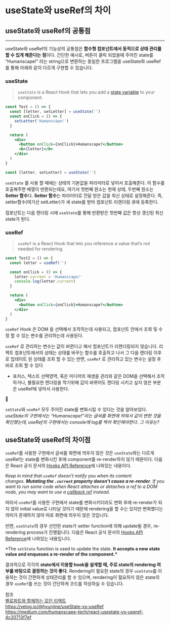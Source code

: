 # useState와 useRef의 차이

## useState와 useRef의 공통점

---

useState와 useRef의 기능상의 공통점은 **함수형 컴포넌트에서 동적으로 상태 관리를 할 수 있게 해준다는 점**이다. 간단한 예시로, 버튼이 클릭 되었을때 주어진 state를 “Humanscape!” 라는 string으로 변환하는 동일한 프로그램을 useState와 useRef를 통해 아래와 같이 다르게 구현할 수 있습니다.

### useState

> `useState` is a React Hook that lets you add a [state variable](https://react.dev/learn/state-a-components-memory) to your component.

```jsx
const Test = () => {
  const [letter, setLetter] = useState('')
  const onClick = () => {
    setLetter('Humanscape!')
  }

  return (
    <div>
      <button onClick={onClick}>Humanscape?</button>
      <b>{letter}</b>
    </div>
  )
}
```

```jsx
const [letter, setLetter] = useState('')
```

`useState` 를 사용 할 때에는 상태의 기본값을 파라미터로 넣어서 호출해준다. 이 함수를 호출해주면 배열이 반환되는데요, 여기서 첫번째 원소는 현재 상태, 두번째 원소는 **Setter 함수**다. **Setter 함수**는 파라미터로 전달 받은 값을 최신 상태로 설정해준다. 즉, setter함수(여기선 setLetter)가 새 state를 받아 컴포넌트 리렌더링 큐에 등록한다.

컴포넌트는 다음 렌더링 시에 `useState`를 통해 반환받은 첫번째 값은 항상 갱신된 최신 state가 된다.

### useRef

> `useRef` is a React Hook that lets you reference a value that’s not needed for rendering.

```jsx
const Test2 = () => {
  const letter = useRef('')

  const onClick = () => {
    letter.current = 'Humanscape!'
    console.log(letter.current)
  }

  return (
    <div>
      <button onClick={onClick}>Humanscape?</button>
    </div>
  )
}
```

`useRef` Hook 은 DOM 을 선택해서 조작하는데 사용되고, 컴포넌트 안에서 조회 및 수정 할 수 있는 변수를 관리하는데 사용된다.

`useRef` 로 관리하는 변수는 값이 바뀐다고 해서 컴포넌트가 리렌더링되지 않습니다. 리액트 컴포넌트에서의 상태는 상태를 바꾸는 함수를 호출하고 나서 그 다음 렌더링 이후로 업데이트 된 상태를 조회 할 수 있는 반면, `useRef` 로 관리하고 있는 변수는 설정 후 바로 조회 할 수 있다

- 포커스, 텍스트 선택영역, 혹은 미디어의 재생을 관리와 같은 DOM을 선택해서 조작하거나, 불필요한 렌더링을 막기위해 값이 바뀌어도 렌더링 시키고 싶지 않은 부분은 useRef에 넣어서 사용한다.

📍

`seState`와 `useRef` 모두 주어진 state를 변화시킬 수 있다는 것을 알아보았다. _useState의 구현에서는 “Humanscape!”라는 글씨를 화면에 띄워서 값이 변한 것을 확인했는데, useRef의 구현에서는 console에 log를 찍어 확인해야한다. 그 이유는?_

## useState와 useRef의 차이점

`useRef`를 사용한 구현에서 글씨를 화면에 띄우지 않은 것은 `useState`와는 다르게 useRef는 state를 변화시킨 후에 component를 re-render하지 않기 때문이다. 다음은 React 공식 문서의 [Hooks API Reference](https://reactjs.org/docs/hooks-reference.html#useref)에 나와있는 내용이다.

_Keep in mind that `useRef` doesn’t notify you when its content changes. **Mutating the `.current` property doesn’t cause a re-render**. If you want to run some code when React attaches or detaches a ref to a DOM node, you may want to use a [callback ref](https://reactjs.org/docs/hooks-faq.html#how-can-i-measure-a-dom-node) instead._

따라서 `useRef`를 사용한 구현에서 state를 변화시키더라도 변화 후에 re-render가 되지 않아 initial value로 나타날 것이기 때문에 rendering을 할 수는 있지만 변화했다는 의미가 존재하지 않아 따로 화면에 띄우지 않은 것입니다.

반면, `useState`의 경우 선언한 state가 setter function에 의해 update될 경우, re-rendering process가 진행됩니다. 다음은 React 공식 문서의 [Hooks API Reference](https://reactjs.org/docs/hooks-reference.html#useref)에 나와있는 내용입니다.

\*The `setState` function is used to update the state. **It accepts a new state value and enqueues a re-render of the component.\***

결과적으로 각각의 **state에서 이용할 hook을 설계할 때, 주로 state의 rendering 여부를 바탕으로 결정하는 것이 좋다.** Rendering이 필요한 state의 경우 `useState`를 이용하는 것이 간편하게 상태관리를 할 수 있으며, rendering이 필요하지 않은 state의 경우 `useRef`를 쓰는 것이 간단하게 코드를 작성하실 수 있습니다.

참조  
[벨로퍼트와 함께하는 모던 리액트](https://react.vlpt.us/basic/12-variable-with-useRef.html)  
https://velog.io/@hyunjine/useState-vs-useRef  
https://medium.com/humanscape-tech/react-usestate-vs-useref-4c20713f7ef
